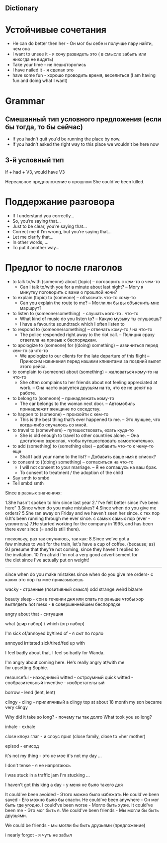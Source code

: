 ## Dictionary

# Устойчивые сочетания
- He can do better then her - Он мог бы себе и получше пару найти, чем она
- I want to unsee it - я хочу развидеть это ( в смысле забыть или никогда не видеть)
- Take your time - не пеши/торопись
- I have nailed it - я сделал это
- have some fun - хорошо проводить время, веселиться (I am having fun and doing what I want)
# Grammar
## Смешанный тип условного предложения (если бы тогда, то бы сейчас)
- If you hadn't quit you'd be running the place by now.
- If you hadn't asked the right way to this place we wouldn't be here now

## 3-й условный тип
If + had + V3, would have V3

Нереальное предположение о прошлом
She could've been killed.
# Поддержание разговора
- If I understand you correctly… 
- So, you’re saying that… 
- Just to be clear, you’re saying that… 
- Correct me if I’m wrong, but you’re saying that… 
- Let me clarify that…
- In other words, … 
- To put it another way…

# Предлог to после глаголов
- to talk to/with (someone) about (topic) – поговорить с кем-то о чем-то
	- Can I talk to/with you for a minute about last night? – Могу я минутку поговорить с вами о прошлой ночи?
- to explain (topic) to (someone) – объяснить что-то кому-то
	- Can you explain the route to me? – Могли ли бы вы объяснить мне маршрут?
- to listen to (someone/something)  - слушать кого-то . что-то
	- What kind of music do you listen to? – Какую музыку ты слушаешь?
	- I have a favourite soundtrack which I often listen to
- to respond to (someone/something) – отвечать кому-то / на что-то
	- The police responded right away to the riot call. – Полиция сразу ответила на призыв к беспорядкам.
- to apologize to (someone) for ((doing) something) – извиниться перед кем-то за что-то 
	- We apologize to our clients for the late departure of this flight – Приносим извинения перед нашими клиентами за поздний вылет этого рейса.
- to complain to (someone) about (something) – жаловаться кому-то на что-то
	- She often complains to her friends about not feeling appreciated at work. – Она часто жалуется друзьям на то, что ее не ценят на работе.
- to belong to (someone) – принадлежать кому-то
	- The car belongs to the woman next door. – Автомобиль принадлежит женщине по соседству.
- to happen to (someone) – произойти с кем-то 
	- This is the best thing that’s ever happened to me. – Это лучшее, что когда-либо случалось со мной.
- to travel to (somewhere) – путешествовать, ехать куда-то 
	- She is old enough to travel to other countries alone. – Она достаточно взрослая, чтобы путешествовать самостоятельно.
- to add (something) to (something else) – добавить что-то к чему-то еще 
	- Shall I add your name to the list? – Добавить ваше имя в список?
- to consent to ((doing) something) – согласиться на что-то 
	- I will not consent to your marriage. – Я не соглашусь на ваш брак.
	- To consent to treatment / the adoption of the child
- Say smth to smbd
- Tell smbd smth


Since в разных значениях:

1.She hasn't spoken to him since last year
2."I've felt better since I've been here"
3.Since when do you make mistakes? 
4.Since when do you give me orders?
5.She ran away on Friday and we haven't seen her since. c тех пор
6.It's been running through me ever since.  с самых самых пор (ever - усилитель)
7.He started working for the company in 1995, and has been there ever since (= and is still there).

поскольку, раз так случилось, так как:
8.Since we've got a few minutes to wait for the train, let's have a cup of coffee. (because; as)
9.I presume that they're not coming, since they haven't replied to the invitation. 
10.I'm afraid I'm not a very good advertisement for the diet since I've actually put on weight!

---

since when do you make mistakes 
since when do you give me orders- с каких это пор ты мне приказываешь

wacky - странные (позитивный смысл)
odd
strange
weird
bizarre

beauty sleep - сон в течении дня или спать по раньше чтобы хор выглядеть
hot mess - в совершеннейшем беспорядке

angry about that - ситуация

what (шир набор) / which (огр набор)

I'm sick of/annoyed by/tired of - я сыт по горло

annoyed
irritated
sick/tired/fed up with

I feel badly about that. 
I feel so badly for Wanda.


I'm angry about coming here.
He's really angry at/with me for upsetting Sophie.

resourceful - находчивый
witted - остроумный
quick witted - сообразительный
inventive - изобретательный

borrow - lend (lent, lent)

clingy - cling - прилипчивый
a clingy top
at about 18 month my son became very clingy

Why did it take so long? - почему ты так долго
What took you so long?

inhale - exhale

close клоуз глаг - и слоус прил (close family, close to =her mother)

episod - еписод

it's not my thing - это не мое
it's not my day ...

I don't tense - я не напрягаюсь

I was stuck in a traffic jam
I'm stucking ...

I haven't got this king a day - у меня не было такого дня

It could've been avoided - Этого можно было избежать
He could've been saved - Его можно было бы спасти.
He could've been anywhere - Он мог быть где угодно.
I could've been worse - Могло быть хуже.
It could've been me - Это мог быть я.
We could've been friends - Мы могли бы быть друзьями.

We could be friends - мы могли бы быть друзьями (предложение)

i nearly forgot - я чуть не забыл